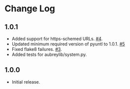 Change Log
==========


1.0.1
-----

* Added support for https-schemed URLs. [#4](https://github.com/unt-libraries/aubreylib/issues/4).
* Updated minimum required version of pyuntl to 1.0.1. [#5](https://github.com/unt-libraries/aubreylib/issues/5)
* Fixed flake8 failures. [#3](https://github.com/unt-libraries/aubreylib/issues/3).
* Added tests for aubreylib/system.py.


1.0.0
-----

* Initial release.
